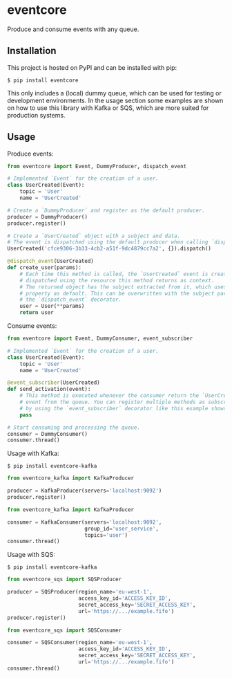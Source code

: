 # eventcore

Produce and consume events with any queue.

## Installation

This project is hosted on PyPI and can be installed with pip:

```
$ pip install eventcore
```

This only includes a (local) dummy queue, which can be used for testing or development environments. In the usage section some examples are shown on how to use this library with Kafka or SQS, which are more suited for production systems.

## Usage

Produce events:

```python
from eventcore import Event, DummyProducer, dispatch_event

# Implemented `Event` for the creation of a user.
class UserCreated(Event):
    topic = 'User'
    name = 'UserCreated'

# Create a `DummyProducer` and register as the default producer.
producer = DummyProducer()
producer.register()

# Create a `UserCreated` object with a subject and data.
# The event is dispatched using the default producer when calling `dispatch`.
UserCreated('cfce9306-3b33-4cb2-a51f-9dc4879cc7a2', {}).dispatch()

@dispatch_event(UserCreated)
def create_user(params):
    # Each time this method is called, the `UserCreated` event is created and
    # dispatched using the resource this method returns as context.
    # The returned object has the subject extracted from it, which uses `id`
    # property as default. This can be overwritten with the subject param on
    # the `dispatch_event` decorator.
    user = User(**params)
    return user
```

Consume events:

```python
from eventcore import Event, DummyConsumer, event_subscriber

# Implemented `Event` for the creation of a user.
class UserCreated(Event):
    topic = 'User'
    name = 'UserCreated'

@event_subscriber(UserCreated)
def send_activation(event):
    # This method is executed whenever the consumer return the `UserCreated`
    # event from the queue. You can register multiple methods as subscriber
    # by using the `event_subscriber` decorator like this example shows.
    pass

# Start consuming and processing the queue.
consumer = DummyConsumer()
consumer.thread()
```

Usage with Kafka:

```
$ pip install eventcore-kafka
```

```python
from eventcore_kafka import KafkaProducer

producer = KafkaProducer(servers='localhost:9092')
producer.register()
```

```python
from eventcore_kafka import KafkaProducer

consumer = KafkaConsumer(servers='localhost:9092',
                         group_id='user_service',
                         topics='user')
consumer.thread()
```

Usage with SQS:

```
$ pip install eventcore-kafka
```

```python
from eventcore_sqs import SQSProducer

producer = SQSProducer(region_name='eu-west-1',
                       access_key_id='ACCESS_KEY_ID',
                       secret_access_key='SECRET_ACCESS_KEY',
                       url='https://.../example.fifo')
producer.register()
```

```python
from eventcore_sqs import SQSConsumer

consumer = SQSConsumer(region_name='eu-west-1',
                       access_key_id='ACCESS_KEY_ID',
                       secret_access_key='SECRET_ACCESS_KEY',
                       url='https://.../example.fifo')
consumer.thread()
```
